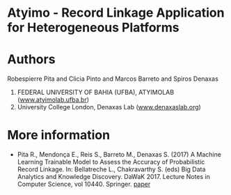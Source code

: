 # Atyimo - Record Linkage Application for Heterogeneous Platforms

Authors
==============
Robespierre Pita and Clicia Pinto and Marcos Barreto and Spiros Denaxas
1. FEDERAL UNIVERSITY OF BAHIA (UFBA), ATYIMOLAB (www.atyimolab.ufba.br)
2. University College London, Denaxas Lab (www.denaxaslab.org)

More information
=================
* Pita R., Mendonça E., Reis S., Barreto M., Denaxas S. (2017) A Machine Learning Trainable Model to Assess the Accuracy of Probabilistic Record Linkage. In: Bellatreche L., Chakravarthy S. (eds) Big Data Analytics and Knowledge Discovery. DaWaK 2017. Lecture Notes in Computer Science, vol 10440. Springer. [paper](https://link.springer.com/chapter/10.1007/978-3-319-64283-3_16)





